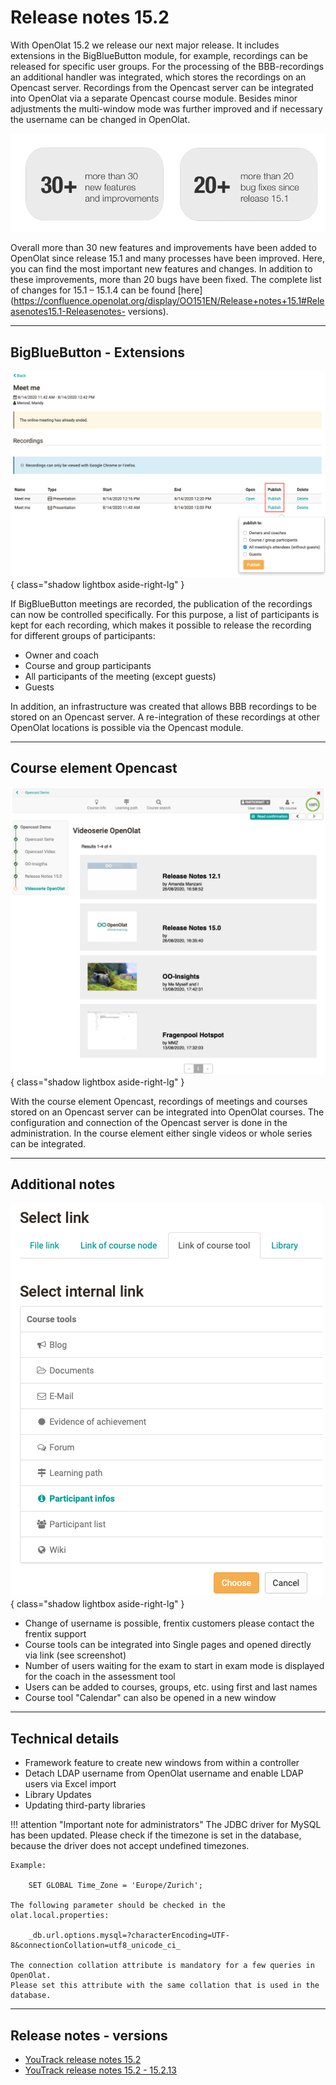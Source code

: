 # Release notes 15.2

With OpenOlat 15.2 we release our next major release. It includes extensions
in the BigBlueButton module, for example, recordings can be released for
specific user groups. For the processing of the BBB-recordings an additional
handler was integrated, which stores the recordings on an Opencast server.
Recordings from the Opencast server can be integrated into OpenOlat via a
separate Opencast course module. Besides minor adjustments the multi-window
mode was further improved and if necessary the username can be changed in
OpenOlat.

![](assets/152/Features_Improvements_Labels_EN.png)

Overall more than 30 new features and improvements have been added to OpenOlat
since release 15.1 and many processes have been improved. Here, you can find
the most important new features and changes. In addition to these
improvements, more than 20 bugs have been fixed. The complete list of changes
for 15.1 – 15.1.4 can be found
[here](https://confluence.openolat.org/display/OO151EN/Release+notes+15.1#Releasenotes15.1-Releasenotes-
versions).

* * *

## BigBlueButton - Extensions

![](assets/152/Screenshot%202020-08-26%20at%2016.19.07.png){ class="shadow lightbox aside-right-lg" }

If BigBlueButton meetings are recorded, the publication of the recordings can
now be controlled specifically. For this purpose, a list of participants is
kept for each recording, which makes it possible to release the recording for
different groups of participants:

  * Owner and coach
  * Course and group participants
  * All participants of the meeting (except guests)
  * Guests

In addition, an infrastructure was created that allows BBB recordings to be
stored on an Opencast server. A re-integration of these recordings at other
OpenOlat locations is possible via the Opencast module.

* * *

## Course element Opencast

![](assets/152/Screenshot%202020-08-28%20at%2009.35.51.png){ class="shadow lightbox aside-right-lg" }

With the course element Opencast, recordings of meetings and courses stored on
an Opencast server can be integrated into OpenOlat courses. The configuration
and connection of the Opencast server is done in the administration. In the
course element either single videos or whole series can be integrated.

* * *

## Additional notes

![](assets/152/Screenshot%202020-08-28%20at%2010.44.53.png){ class="shadow lightbox aside-right-lg" }

  * Change of username is possible, frentix customers please contact the frentix support
  * Course tools can be integrated into Single pages and opened directly via link (see screenshot)
  * Number of users waiting for the exam to start in exam mode is displayed for the coach in the assessment tool
  * Users can be added to courses, groups, etc. using first and last names
  * Course tool "Calendar" can also be opened in a new window

* * *

## Technical details

  * Framework feature to create new windows from within a controller
  * Detach LDAP username from OpenOlat username and enable LDAP users via Excel import
  * Library Updates
  * Updating third-party libraries

!!! attention "Important note for administrators"
	The JDBC driver for MySQL has been updated. Please check if the timezone is
	set in the database, because the driver does not accept undefined timezones.
	
	Example:
	
		SET GLOBAL Time_Zone = 'Europe/Zurich';
	
	The following parameter should be checked in the olat.local.properties:  
	
		_db.url.options.mysql=?characterEncoding=UTF-8&connectionCollation=utf8_unicode_ci_
	
	The connection collation attribute is mandatory for a few queries in OpenOlat.
	Please set this attribute with the same collation that is used in the
	database.

* * *

  

## Release notes - versions

* [YouTrack release notes 15.2](https://track.frentix.com/releaseNotes/OO?q=%2315.2%20&title=Release%20Notes%2015.2)
* [YouTrack release notes 15.2 - 15.2.13](https://track.frentix.com/issues/OO?q=%2315.2.*)

  

